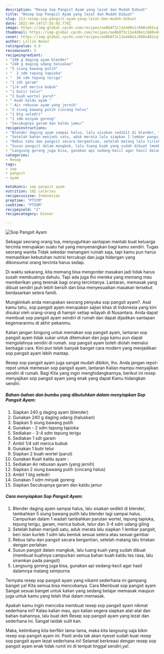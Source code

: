 ```yaml
---
description: "Resep Sop Pangsit Ayam yang lezat dan Mudah Dibuat"
title: "Resep Sop Pangsit Ayam yang lezat dan Mudah Dibuat"
slug: 213-resep-sop-pangsit-ayam-yang-lezat-dan-mudah-dibuat
date: 2021-04-14T17:55:03.770Z
image: https://img-global.cpcdn.com/recipes/ee8b8f3c11e4d8e1/680x482cq70/sop-pangsit-ayam-foto-resep-utama.jpg
thumbnail: https://img-global.cpcdn.com/recipes/ee8b8f3c11e4d8e1/680x482cq70/sop-pangsit-ayam-foto-resep-utama.jpg
cover: https://img-global.cpcdn.com/recipes/ee8b8f3c11e4d8e1/680x482cq70/sop-pangsit-ayam-foto-resep-utama.jpg
author: Lillie Nunez
ratingvalue: 4.9
reviewcount: 3
recipeingredient:
- "240 g daging ayam blender"
- "240 g daging udang haluskan"
- "5 siung bawang putih"
- "  2 sdm tapung tapioka"
- "  34 sdm tepung terigu"
- "1 sdt garam"
- "1/4 sdt merica bubuk"
- "1 butir telur"
- "2 buah wortel parut"
- " Kuah kaldu ayam "
- " Air rebusan ayam yang jernih"
- "2 siung bawang putih cincang halus"
- "1 btg seledri"
- "1 sdm minyak goreng"
- "Secukupnya garam dan kaldu jamur"
recipeinstructions:
- "Blender daging ayam sampai halus, lalu sisakan sedikit di blender, tambahkan 5 siung bawang putih lalu blender lagi sampai halus. Campurkan dalam 1 wadah tambahkan parutan wortel, tepung tapioka, tepung terigu, garam, merica bubuk, telur dan 3-4 sdm udang giling"
- "Setelah bahan menjadi satu, aduk merata lalu siapkan 1 lembar pangsit, beri isian kurleb 1 sdm lalu bentuk sesuai selera atau sesuai gambar"
- "Rebus tahu dan pangsit secara bergantian, setelah matang lalu tiriskan dengan perlahan"
- "Susun pangsit dalam mangkok, lalu tuang kuah yang sudah dibuat (membuat kuahnya campurkan semua bahan kuah kaldu tes rasa, lalu siramkan pada pangsit)"
- "Langsung goreng juga bisa, gunakan api sedang-kecil agar hasil dalamnya matang sempurna"
categories:
- Resep
tags:
- sop
- pangsit
- ayam

katakunci: sop pangsit ayam 
nutrition: 182 calories
recipecuisine: Indonesian
preptime: "PT37M"
cooktime: "PT59M"
recipeyield: "2"
recipecategory: Dinner

---
```



![Sop Pangsit Ayam](https://img-global.cpcdn.com/recipes/ee8b8f3c11e4d8e1/680x482cq70/sop-pangsit-ayam-foto-resep-utama.jpg)

Sebagai seorang orang tua, menyuguhkan santapan mantab buat keluarga tercinta merupakan suatu hal yang menyenangkan bagi kamu sendiri. Tugas seorang  wanita Tidak sekedar menangani rumah saja, tapi kamu pun harus memastikan kebutuhan nutrisi tercukupi dan juga hidangan yang dikonsumsi orang tercinta harus sedap.

Di waktu  sekarang, kita memang bisa mengorder masakan jadi tidak harus susah membuatnya dahulu. Tapi ada juga lho mereka yang memang mau memberikan yang terenak bagi orang tercintanya. Lantaran, memasak yang dibuat sendiri jauh lebih bersih dan bisa menyesuaikan masakan tersebut berdasarkan selera famili. 



Mungkinkah anda merupakan seorang penyuka sop pangsit ayam?. Asal kamu tahu, sop pangsit ayam merupakan sajian khas di Indonesia yang kini disukai oleh orang-orang di hampir setiap wilayah di Nusantara. Anda dapat membuat sop pangsit ayam sendiri di rumah dan dapat dijadikan santapan kegemaranmu di akhir pekanmu.

Kalian jangan bingung untuk memakan sop pangsit ayam, lantaran sop pangsit ayam tidak sukar untuk ditemukan dan juga kamu pun dapat mengolahnya sendiri di rumah. sop pangsit ayam boleh diolah memalui berbagai cara. Kini pun telah banyak banget cara modern yang menjadikan sop pangsit ayam lebih mantap.

Resep sop pangsit ayam juga sangat mudah dibikin, lho. Anda jangan repot-repot untuk memesan sop pangsit ayam, lantaran Kalian mampu menyajikan sendiri di rumah. Bagi Kita yang ingin menghidangkannya, berikut ini resep menyajikan sop pangsit ayam yang enak yang dapat Kamu hidangkan sendiri.

<!--inarticleads1-->

##### Bahan-bahan dan bumbu yang dibutuhkan dalam menyiapkan Sop Pangsit Ayam:

1. Siapkan 240 g daging ayam (blender)
1. Gunakan 240 g daging udang (haluskan)
1. Siapkan 5 siung bawang putih
1. Gunakan  - 2 sdm tapung tapioka
1. Sediakan  - 3-4 sdm tepung terigu
1. Sediakan 1 sdt garam
1. Ambil 1/4 sdt merica bubuk
1. Gunakan 1 butir telur
1. Siapkan 2 buah wortel (parut)
1. Gunakan  Kuah kaldu ayam :
1. Sediakan  Air rebusan ayam (yang jernih)
1. Siapkan 2 siung bawang putih (cincang halus)
1. Ambil 1 btg seledri
1. Gunakan 1 sdm minyak goreng
1. Siapkan Secukupnya garam dan kaldu jamur




<!--inarticleads2-->

##### Cara menyiapkan Sop Pangsit Ayam:

1. Blender daging ayam sampai halus, lalu sisakan sedikit di blender, tambahkan 5 siung bawang putih lalu blender lagi sampai halus. Campurkan dalam 1 wadah tambahkan parutan wortel, tepung tapioka, tepung terigu, garam, merica bubuk, telur dan 3-4 sdm udang giling
1. Setelah bahan menjadi satu, aduk merata lalu siapkan 1 lembar pangsit, beri isian kurleb 1 sdm lalu bentuk sesuai selera atau sesuai gambar
1. Rebus tahu dan pangsit secara bergantian, setelah matang lalu tiriskan dengan perlahan
1. Susun pangsit dalam mangkok, lalu tuang kuah yang sudah dibuat (membuat kuahnya campurkan semua bahan kuah kaldu tes rasa, lalu siramkan pada pangsit)
1. Langsung goreng juga bisa, gunakan api sedang-kecil agar hasil dalamnya matang sempurna




Ternyata resep sop pangsit ayam yang nikamt sederhana ini gampang banget ya! Kita semua bisa mencobanya. Cara Membuat sop pangsit ayam Sangat sesuai banget untuk kalian yang sedang belajar memasak maupun juga untuk kamu yang telah lihai dalam memasak.

Apakah kamu ingin mencoba membuat resep sop pangsit ayam nikmat sederhana ini? Kalau kalian mau, ayo kalian segera siapkan alat-alat dan bahan-bahannya, lalu buat deh Resep sop pangsit ayam yang lezat dan sederhana ini. Sangat taidak sulit kan. 

Maka, ketimbang kita berfikir lama-lama, maka kita langsung saja bikin resep sop pangsit ayam ini. Pasti anda tak akan nyesel sudah buat resep sop pangsit ayam lezat sederhana ini! Selamat berkreasi dengan resep sop pangsit ayam enak tidak rumit ini di tempat tinggal sendiri,ya!.

